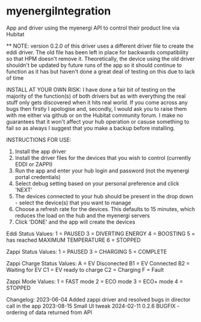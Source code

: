 # myenergiIntegration
App and driver using the myenergi API to control their product line via Hubitat

** NOTE: version 0.2.0 of this driver uses a different driver file to create the eddi driver. The old file has been left in place for backwards compatibility so that HPM doesn't remove it. Theoretically, the device using the old driver shouldn't be updated by future runs of the app so it should continue to function as it has but haven't done a great deal of testing on this due to lack of time

INSTALL AT YOUR OWN RISK: I have done a fair bit of testing on the majority of the function(s) of both drivers but as with everything the real stuff only gets discovered when it hits real world. If you come across any bugs then firstly I apologise and, secondly, I would ask you to raise them with me either via github or on the Hubitat community forum. I make no guarantees that it won't affect your hub operation or casuse something to fail so as always I suggest that you make a backup before installing.

INSTRUCTIONS FOR USE:

1. Install the app driver
2. Install the driver files for the devices that you wish to control (currently EDDI or ZAPPI)
3. Run the app and enter your hub login and password (not the myenergi portal credentials)
4. Select debug setting based on your personal preference and click 'NEXT'
5. The devices connected to your hub should be present in the drop down - select the device(s) that you want to manage
6. Choose a refresh rate for the devices. This defaults to 15 minutes, which reduces the load on the hub and the myenergi servers
7. Click 'DONE' and the app will create the devices

Eddi Status Values:   1 = PAUSED
                      3 = DIVERTING ENERGY
                      4 = BOOSTING
                      5 = has reached MAXIMUM TEMPERATURE
                      6 = STOPPED

Zappi Status Values:  1 = PAUSED
                      3 = CHARGING
                      5 = COMPLETE

Zappi Charge Status Values:   A = EV Disconected
                              B1 = EV Connected
                              B2 = Waiting for EV
                              C1 = EV ready to charge
                              C2 = Charging
                              F = Fault

Zappi Mode Values:    1 = FAST mode
                      2 = ECO mode
                      3 = ECO+ mode
                      4 = STOPPED
                    
Changelog:
  2023-06-04  Added zappi driver and resolved bugs in director call in the app
  2023-08-15  Small UI tweak
  2024-02-11  0.2.6 BUGFIX - ordering of data returned from API